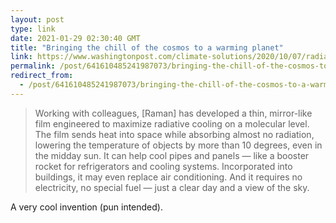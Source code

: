 ```yaml
---
layout: post
type: link
date: 2021-01-29 02:30:40 GMT
title: "Bringing the chill of the cosmos to a warming planet"
link: https://www.washingtonpost.com/climate-solutions/2020/10/07/radiative-cooling-climate-change/
permalink: /post/641610485241987073/bringing-the-chill-of-the-cosmos-to-a-warming
redirect_from: 
  - /post/641610485241987073/bringing-the-chill-of-the-cosmos-to-a-warming
---
```


<blockquote>Working with colleagues, [Raman] has developed a thin, mirror-like film engineered to maximize radiative cooling on a molecular level. The film sends heat into space while absorbing almost no radiation, lowering the temperature of objects by more than 10 degrees, even in the midday sun. It can help cool pipes and panels — like a booster rocket for refrigerators and cooling systems. Incorporated into buildings, it may even replace air conditioning. And it requires no electricity, no special fuel — just a clear day and a view of the sky.</blockquote>
<p>A very cool invention (pun intended).</p>